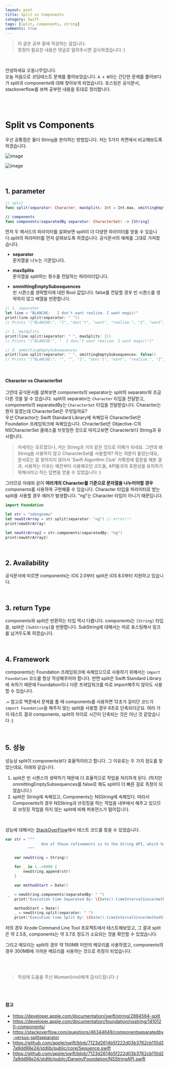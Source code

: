```yaml
---
layout: post
title: Split vs Components
category: Swift
tags: [split, components, string]
comments: true
---
```

>이 글은 공부 중에 작성하는 글입니다.        
>정정이 필요한 내용은 댓글로 알려주시면 감사하겠습니다 :)

<br>

안녕하세요 오동나무입니다.  <br>
오늘 처음으로 코딩테스트 문제를 풀어보았습니다. `A x B`라는 간단한 문제를 풀어보다가 split과 components에 대해 찾아보게 되었습니다. 포스팅은 공식문서, stackoverflow를 보며 공부한 내용을 토대로 정리합니다.

<br>
<br>

# Split vs Components
 우선 공통점은 둘다 String을 분리하는 방법입니다. 저는 5가지 측면에서 비교해보도록 하겠습니다.
<br>

![image](https://user-images.githubusercontent.com/73867548/119248194-812e1180-bbca-11eb-9ad9-318f473f6b5a.jpeg)

![image](https://user-images.githubusercontent.com/73867548/119248125-11b82200-bbca-11eb-9015-e351ce327bd3.jpeg)

<br>

## 1. parameter
```swift
// split
func split(separator: Character, maxSplits: Int = Int.max, omittingEmptySubsequences: Bool = true) -> [Substring]

// components
func components(separatedBy separator: CharacterSet) -> [String]
```

먼저 두 메서드의 파라미터를 살펴보면 split이 더 다양한 파라미터를 받을 수 있습니다.split의 파라미터를 먼저 살펴보도록 하겠습니다. 공식문서의 예제를 그대로 가져왔습니다.

- **separator**     
문자열을 나누는 기준입니다. 

- **maxSplits**   
문자열을 split하는 횟수를 전달하는 파라미터입니다.

- **ommittingEmptySubsequences**   
빈 시퀀스를 생략할지에 대한 Bool 값입니다. false를 전달할 경우 빈 시퀀스를 생략하지 않고 배열을 반환합니다.


```swift
// 1. separator
let line = "BLANCHE:   I don't want realism. I want magic!"
print(line.split(separator: " "))
// Prints "["BLANCHE:", "I", "don\'t", "want", "realism.", "I", "want", "magic!"]"

// 2. maxSplits
print(line.split(separator: " ", maxSplits: 1))
// Prints "["BLANCHE:", "  I don\'t want realism. I want magic!"]"

// 3. ommittingEmptySubsequences
print(line.split(separator: " ", omittingEmptySubsequences: false))
// Prints "["BLANCHE:", "", "", "I", "don\'t", "want", "realism.", "I", "want", "magic!"]"

```

<br>

#### **Character vs CharacterSet**    
그런데 공식문서를 살펴보면 components의 separator는 split의 separator와 조금 다른 것을 알 수 있습니다. split의 separator는 `Character` 타입을 전달받고, components의 separatedBy는 `CharacterSet` 타입을 전달받습니다. Charactor는 뭔지 알겠는데 CharacterSet은 무엇일까요? <br>
우선 Charactor는 Swift Standard Library에 속해있곡 CharacterSet은 Foundation 프레임워크에 속해있습니다. ChracterSet은 Objective-C의 NSCharacterSet 클래스를 브릿징한 것으로 따지고보면 Character보다 String과 유사합니다. <br>

>자세히는 모르겠으나, 저는 String과 거의 같은 것으로 이해가 되네요. 그런데 왜 String을 사용하지 않고 CharacterSet를 사용할까? 하는 의문이 들었는데요, 문서로는 잘 찾아지지 않아서 'Swift Algorithm Club' 카톡방에 질문을 해본 결과, 사용하는 이유는 예전부터 사용해오던 코드들, API들과의 호환성을 유지하기 위해서라고 하는 답변을 얻을 수 있었습니다 :)



그러므로 아래와 같이 **여러개의 Character를 기준으로 문자열을 나누어야할 경우** components를 사용하여 구현해줄 수 있습니다. Character 타입을 파라미터로 받는 split을 사용할 경우 에러가 발생합니다. "ng"는 Character 타입이 아니기 때문입니다.


```swift
import Foundation

let str = "odongnamu"
let newStrArray = str.split(separator: "ng") // error!!! 
print(newStrArray)

let newStrArray2 = str.components(separatedBy: "ng")
print(newStrArray2)
```


<br>

## 2. Availability
공식문서에 따르면 components는 iOS 2.0부터 split은 iOS 8.0부터 지원하고 있습니다.

<br>

## 3. return Type
components와 split은 반환하는 타입 역시 다릅니다. components는 `[String]` 타입을, split은 `[SubString]`을 반환합니다. SubString에 대해서는 따로 포스팅해서 링크를 남겨두도록 하겠습니다.

<br>

## 4. Framework
components는 Foundation 프레임워크에 속해있으므로 사용하기 위해서는 `import Foundation` 코드를 항상 작성해주어야 합니다. 반면 split은 Swift Standard Library에 속하기 때문에 Foundation이나 다른 프레임워크를 따로 import해주지 않아도 사용할 수 있습니다. <br>

 .+ 참고로 백준에서 문제를 풀 때 components를 사용하면 12초가 걸리던 코드가 `import Foundation`을 해주지 않는 split을 사용할 경우 8초로 단축되더군요. 여러 가지 테스트 결과 components, split의 차이로 시간이 단축되는 것은 아닌 것 같았습니다 :)

<br>

## 5. 성능
성능상 split이 components보다 효율적이라고 합니다. 그 이유로는 두 가지 정도를 찾았는데요, 아래와 같습니다.
1. split은 빈 시퀀스의 생략하기 때문에 더 효율적으로 작업을 처리하게 된다. (하지만 ommittingEmptySubsequences를 false로 해도 split이 더 빠른 걸로 측정이 되었습니다.)
2. split은 String에 속해있고, Components는 NSString에 속해있다. 따라서 Components의 경우 NSString과 브릿징을 하는 작업을 내부에서 해주고 있으므로 브릿징 작업을 하지 않는 split에 비해 퍼포먼스가 떨어집니다.

<br>

성능에 대해서는 [StackOverFlow](https://stackoverflow.com/questions/46344649/componentseparatedby-versus-splitseparator)에서 테스트 코드를 찾을 수 있었습니다.

```swift
var str = """
                One of those refinements is to the String API, which has been made a lot easier to use (while also gaining power) in Swift 4. In past versions of Swift, the String API was often brought up as an example of how Swift sometimes goes too far in favoring correctness over ease of use, with its cumbersome way of handling characters and substrings. This week, let’s take a look at how it is to work with strings in Swift 4, and how we can take advantage of the new, improved API in various situations. Sometimes we have longer, static strings in our apps or scripts that span multiple lines. Before Swift 4, we had to do something like inline \n across the string, add an appendOnNewLine() method through an extension on String or - in the case of scripting - make multiple print() calls to add newlines to a long output. For example, here is how TestDrive’s printHelp() function (which is used to print usage instructions for the script) looks like in Swift 3  One of those refinements is to the String API, which has been made a lot easier to use (while also gaining power) in Swift 4. In past versions of Swift, the String API was often brought up as an example of how Swift sometimes goes too far in favoring correctness over ease of use, with its cumbersome way of handling characters and substrings. This week, let’s take a look at how it is to work with strings in Swift 4, and how we can take advantage of the new, improved API in various situations. Sometimes we have longer, static strings in our apps or scripts that span multiple lines. Before Swift 4, we had to do something like inline \n across the string, add an appendOnNewLine() method through an extension on String or - in the case of scripting - make multiple print() calls to add newlines to a long output. For example, here is how TestDrive’s printHelp() function (which is used to print usage instructions for the script) looks like in Swift 3
          """

    var newString = String()

    for _ in 1..<9999 {
        newString.append(str)
    }

    var methodStart = Date()

 _  = newString.components(separatedBy: " ")
    print("Execution time Separated By: \(Date().timeIntervalSince(methodStart))")

    methodStart = Date()
    _ = newString.split(separator: " ")
    print("Execution time Split By: \(Date().timeIntervalSince(methodStart))")
```

저의 경우 Xcode Command Line Tool 프로젝트에서 테스트해보았고, 그 결과 split은 약 2.5초, components는 약 3.7초 정도가 소요되는 것을 확인할 수 있었습니다. <br>

그리고 메모리는 split의 경우 약 150MB 미만의 메모리를 사용하였고, components의 경우 300MB에 가까운 메모리를 사용하는 것으로 측정이 되었습니다.


<br>
<br>

> 작성에 도움을 주신 Mumani(vivi)에게 감사드립니다 :)






<br>
<br>

#### 참고
- https://developer.apple.com/documentation/swift/string/2894564-split
- https://developer.apple.com/documentation/foundation/nsstring/1410120-components/
- https://stackoverflow.com/questions/46344649/componentseparatedby-versus-splitseparator
- https://github.com/apple/swift/blob/7123d2614b5f222d03b3762cb110d27a9dd98e24/stdlib/public/core/Sequence.swift
- https://github.com/apple/swift/blob/7123d2614b5f222d03b3762cb110d27a9dd98e24/stdlib/public/Darwin/Foundation/NSStringAPI.swift

<br>
<br>